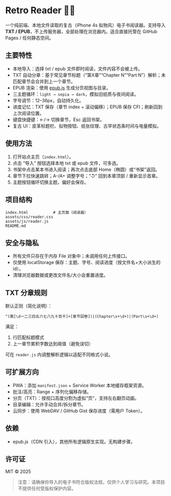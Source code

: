 # Retro Reader 📱📖

一个纯前端、本地文件读取的复古（iPhone 4s 拟物风）电子书阅读器。支持导入 **TXT / EPUB**，不上传服务器，全部处理在浏览器内。适合直接托管在 GitHub Pages / 任何静态空间。

## 主要特性
- 本地导入：选择 txt / epub 文件即时阅读，文件内容不会被上传。
- TXT 自动分章：基于常见章节标题（“第X章”“Chapter N”“Part N”）解析；未匹配章节会合并到上一个章节。
- EPUB 渲染：使用 [epub.js](https://github.com/futurepress/epub.js) 生成分页视图与目录。
- 三主题循环：`light → sepia → dark`，模拟旧纸质与夜间阅读。
- 字号调节：12–36px，自动持久化。
- 进度记忆：TXT 保存（章节 index + 滚动偏移）；EPUB 保存 CFI；刷新回到上次阅读位置。
- 键盘快捷键：←/→ 切换章节，Esc 返回书架。
- 复古 UI：皮革标题栏、拟物按钮、纸张纹理、古早状态条时间与电量模拟。

## 使用方法
1. 打开站点主页（`index.html`）。
2. 点击 “导入” 按钮选择本地 txt 或 epub 文件，可多选。
3. 书架中点击某本书进入阅读；再次点击底部 Home（椭圆）或“书架”返回。
4. 章节下拉快速跳转；A-/A+ 调整字号；“↺” 回到本章顶部 / 重新显示首章。
5. 主题按钮循环切换主题，偏好会保存。

## 项目结构
```
index.html           # 主页面（阅读器）
assets/css/reader.css
assets/js/reader.js
README.md
```

## 安全与隐私
- 所有文件只存在于内存 File 对象中；未调用任何上传接口。
- 仅使用 localStorage 保存：主题、字号、阅读进度（按文件名+大小派生的 id）。
- 清理浏览器数据或更改文件名/大小会重置进度。

## TXT 分章规则
默认正则（简化说明）：
```
^(第[\d一二三四五六七八九十百千]+[章节回卷])|(Chapter\s+\d+)|(Part\s+\d+)
```
满足：
1. 行匹配标题模式
2. 上一章节累积字数达到阈值（避免误切）

可在 `reader.js` 内调整解析逻辑以适配不同格式小说。

## 可扩展方向
- PWA：添加 `manifest.json` + Service Worker 本地缓存框架资源。
- 批注/高亮：Range + 序列化偏移存储。
- 分页（TXT）：按视口高度分割为虚拟“页”，支持左右翻页动画。
- 目录编辑：允许手动合并/拆分章节。
- 云同步：使用 WebDAV / GitHub Gist 保存进度（需用户 Token）。

## 依赖
- epub.js（CDN 引入），其他所有逻辑原生实现。无构建步骤。

## 许可证
MIT © 2025

> 注意：请确保你导入的电子书符合版权法规，仅供个人学习与研究。本项目不提供任何受版权保护内容。 
